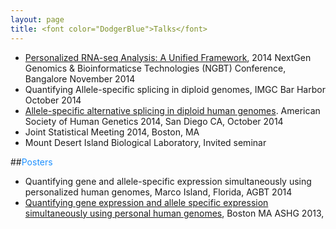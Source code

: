 ```yaml
---
layout: page
title: <font color="DodgerBlue">Talks</font>
---
```

* [Personalized RNA-seq Analysis: A Unified Framework](http://www.scigenomconferences.com/2014/program.php), 2014 NextGen Genomics & Bioinformaticse Technologies (NGBT) Conference, Bangalore November 2014
* Quantifying Allele-specific splicing in diploid genomes, IMGC Bar Harbor October 2014
* [Allele-specific alternative splicing in diploid human genomes](http://www.ashg.org/2014meeting/abstracts/fulltext/f140122188.htm). American Society of Human Genetics 2014, San Diego CA, October 2014
* Joint Statistical Meeting 2014, Boston, MA
* Mount Desert Island Biological Laboratory, Invited seminar



##<font color="DodgerBlue">Posters</font>
* Quantifying gene and allele-specific expression simultaneously using personalized human genomes, Marco Island, Florida, AGBT 2014 
* [Quantifying gene expression and allele specific expression simultaneously using personal human genomes](http://www.ashg.org/2013meeting/abstracts/fulltext/f130122723.htm), Boston MA ASHG 2013,
